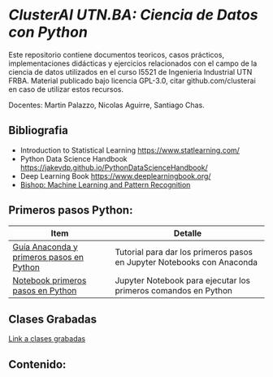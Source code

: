 # *ClusterAI UTN.BA: Ciencia de Datos con Python*
Este repositorio contiene documentos teoricos, casos prácticos, implementaciones didácticas y ejercicios relacionados con el campo de la ciencia de datos utilizados en el curso I5521 de Ingenieria Industrial UTN FRBA. Material publicado bajo licencia GPL-3.0, citar github.com/clusterai en caso de utilizar estos recursos. 

Docentes: Martin Palazzo, Nicolas Aguirre, Santiago Chas.

## Bibliografia
- Introduction to Statistical Learning https://www.statlearning.com/
- Python Data Science Handbook https://jakevdp.github.io/PythonDataScienceHandbook/
- Deep Learning Book https://www.deeplearningbook.org/
- [Bishop: Machine Learning and Pattern Recognition](http://users.isr.ist.utl.pt/~wurmd/Livros/school/Bishop%20-%20Pattern%20Recognition%20And%20Machine%20Learning%20-%20Springer%20%202006.pdf)

## Primeros pasos Python:

| Item | Detalle |
| --- | ----------- |
| [Guía Anaconda y primeros pasos en Python](https://github.com/clusterai/clusterai_2022/blob/main/clase00/instalar_python_jupyter.pdf)  | Tutorial para dar los primeros pasos en Jupyter Notebooks con Anaconda |
| [Notebook primeros pasos en Python](https://github.com/clusterai/clusterai_2022/blob/main/clase00/python_primeros_pasos.ipynb)         | Jupyter Notebook para ejecutar los primeros comandos en Python |

## Clases Grabadas
[Link a clases grabadas](https://drive.google.com/drive/folders/1QxDKVhP1-FkBX-OwvqnN3ierbIAOF_PQ?usp=sharing)

## Contenido:
